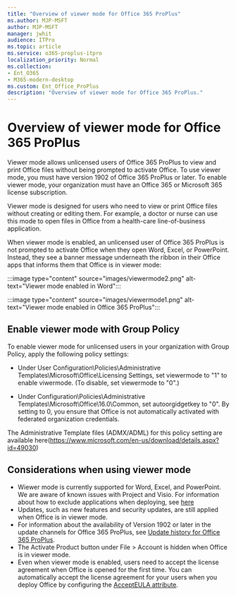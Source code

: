 ```yaml
---
title: "Overview of viewer mode for Office 365 ProPlus"
ms.author: MJP-MSFT
author: MJP-MSFT
manager: jwhit
audience: ITPro
ms.topic: article
ms.service: o365-proplus-itpro
localization_priority: Normal
ms.collection: 
- Ent_O365
- M365-modern-desktop
ms.custom: Ent_Office_ProPlus
description: "Overview of viewer mode for Office 365 ProPlus."
---
```


# Overview of viewer mode for Office 365 ProPlus

Viewer mode allows unlicensed users of Office 365 ProPlus to view and print Office files without being prompted to activate Office. To use viewer mode, you must have version 1902 of Office 365 ProPlus or later. To enable viewer mode, your organization must have an Office 365 or Microsoft 365 license subscription.

Viewer mode is designed for users who need to view or print Office files without creating or editing them. For example, a doctor or nurse can use this mode to open files in Office from a health-care line-of-business application.

When viewer mode is enabled, an unlicensed user of Office 365 ProPlus is not prompted to activate Office when they open Word, Excel, or PowerPoint. Instead, they see a banner message underneath the ribbon in their Office apps that informs them that Office is in viewer mode:

:::image type="content" source="images/viewermode2.png" alt-text="Viewer mode enabled in Word":::

:::image type="content" source="images/viewermode1.png" alt-text="Viewer mode enabled in Office 365 ProPlus":::

## Enable viewer mode with Group Policy

To enable viewer mode for unlicensed users in your organization with Group Policy, apply the following policy settings:

- Under User Configuration\Policies\Administrative Templates\Microsoft\Office\Licensing Settings, set viewermode to "1"  to enable viwermode. (To disable, set viewermode to "0".)

- Under Configuration\Policies\Administrative Templates\Microsoft\Office\16.0\Common, set autoorgidgetkey to "0". By setting to 0, you ensure that Office is not automatically activated with federated organization credentials.

The Administrative Template files (ADMX/ADML) for this policy setting are available here(https://www.microsoft.com/en-us/download/details.aspx?id=49030)


## Considerations when using viewer mode

- Wiewer mode is currently supported for Word, Excel, and PowerPoint. We are aware of known issues with Project and Visio. For information about how to exclude applications when deploying, see [here](https://docs.microsoft.com/en-us/DeployOffice/configuration-options-for-the-office-2016-deployment-tool#excludeapp-element) 
- Updates, such as new features and security updates, are still applied when Office is in viewer mode.
- For information about the availability of Version 1902 or later in the update channels for Office 365 ProPlus, see [Update history for Office 365 ProPlus](https://docs.microsoft.com/officeupdates/update-history-office365-proplus-by-date).
- The Activate Product button under File > Account is hidden when Office is in viewer mode.
- Even when viewer mode is enabled, users need to accept the license agreement when Office is opened for the first time. You can automatically accept the license agreement for your users when you deploy Office by configuring the [AcceptEULA attribute](configuration-options-for-the-office-2016-deployment-tool.md#accepteula-attribute-part-of-display-element).
